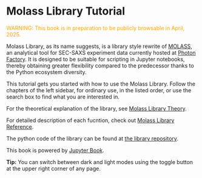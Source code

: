 # Molass Library Tutorial

<font color="orange">WARNING: This book is in preparation to be publicly browsable in April, 2025.</font>

Molass Library, as its name suggests, is a library style rewrite of [MOLASS](https://www.jstage.jst.go.jp/article/biophysico/20/1/20_e200001/_article), an analytical tool for SEC-SAXS experiment data currently hosted at [Photon Factory](https://pfwww.kek.jp/saxs/MOLASS.html). It is designed to be suitable for scripting in Jupyter notebooks, thereby obtaining greater flexibility compared to the predecessor thanks to the Python ecosystem diversity.

This tutorial gets you started with how to use the Molass Library. Follow the chapters of the left sidebar, for ordinary use, in the listed order, or use the search box to find what you are interested in.

For the theoretical explanation of the library, see [Molass Library Theory](https://freesemt.github.io/molass-theory/).

For detailed description of each fucntion, check out [Molass Library Reference](https://freesemt.github.io/molass-reference/).

The python code of the library can be found at [the library repository](https://github.com/freesemt/molass-library).

This book is powered by [Jupyter Book](https://jupyterbook.org).

**Tip:** You can switch between dark and light modes using the toggle button at the upper right corner of any page.